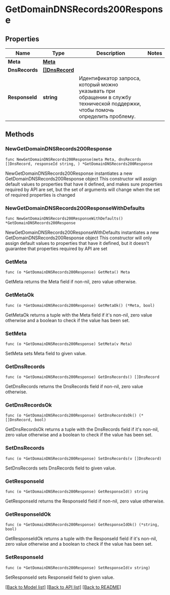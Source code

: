 # GetDomainDNSRecords200Response

## Properties

Name | Type | Description | Notes
------------ | ------------- | ------------- | -------------
**Meta** | [**Meta**](Meta.md) |  | 
**DnsRecords** | [**[]DnsRecord**](DnsRecord.md) |  | 
**ResponseId** | **string** | Идентификатор запроса, который можно указывать при обращении в службу технической поддержки, чтобы помочь определить проблему. | 

## Methods

### NewGetDomainDNSRecords200Response

`func NewGetDomainDNSRecords200Response(meta Meta, dnsRecords []DnsRecord, responseId string, ) *GetDomainDNSRecords200Response`

NewGetDomainDNSRecords200Response instantiates a new GetDomainDNSRecords200Response object
This constructor will assign default values to properties that have it defined,
and makes sure properties required by API are set, but the set of arguments
will change when the set of required properties is changed

### NewGetDomainDNSRecords200ResponseWithDefaults

`func NewGetDomainDNSRecords200ResponseWithDefaults() *GetDomainDNSRecords200Response`

NewGetDomainDNSRecords200ResponseWithDefaults instantiates a new GetDomainDNSRecords200Response object
This constructor will only assign default values to properties that have it defined,
but it doesn't guarantee that properties required by API are set

### GetMeta

`func (o *GetDomainDNSRecords200Response) GetMeta() Meta`

GetMeta returns the Meta field if non-nil, zero value otherwise.

### GetMetaOk

`func (o *GetDomainDNSRecords200Response) GetMetaOk() (*Meta, bool)`

GetMetaOk returns a tuple with the Meta field if it's non-nil, zero value otherwise
and a boolean to check if the value has been set.

### SetMeta

`func (o *GetDomainDNSRecords200Response) SetMeta(v Meta)`

SetMeta sets Meta field to given value.


### GetDnsRecords

`func (o *GetDomainDNSRecords200Response) GetDnsRecords() []DnsRecord`

GetDnsRecords returns the DnsRecords field if non-nil, zero value otherwise.

### GetDnsRecordsOk

`func (o *GetDomainDNSRecords200Response) GetDnsRecordsOk() (*[]DnsRecord, bool)`

GetDnsRecordsOk returns a tuple with the DnsRecords field if it's non-nil, zero value otherwise
and a boolean to check if the value has been set.

### SetDnsRecords

`func (o *GetDomainDNSRecords200Response) SetDnsRecords(v []DnsRecord)`

SetDnsRecords sets DnsRecords field to given value.


### GetResponseId

`func (o *GetDomainDNSRecords200Response) GetResponseId() string`

GetResponseId returns the ResponseId field if non-nil, zero value otherwise.

### GetResponseIdOk

`func (o *GetDomainDNSRecords200Response) GetResponseIdOk() (*string, bool)`

GetResponseIdOk returns a tuple with the ResponseId field if it's non-nil, zero value otherwise
and a boolean to check if the value has been set.

### SetResponseId

`func (o *GetDomainDNSRecords200Response) SetResponseId(v string)`

SetResponseId sets ResponseId field to given value.



[[Back to Model list]](../README.md#documentation-for-models) [[Back to API list]](../README.md#documentation-for-api-endpoints) [[Back to README]](../README.md)


